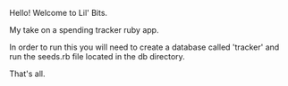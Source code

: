 Hello! Welcome to Lil' Bits.

My take on a spending tracker ruby app.

In order to run this you will need to create a database called 'tracker' and run the seeds.rb file located in the db directory.

That's all.
